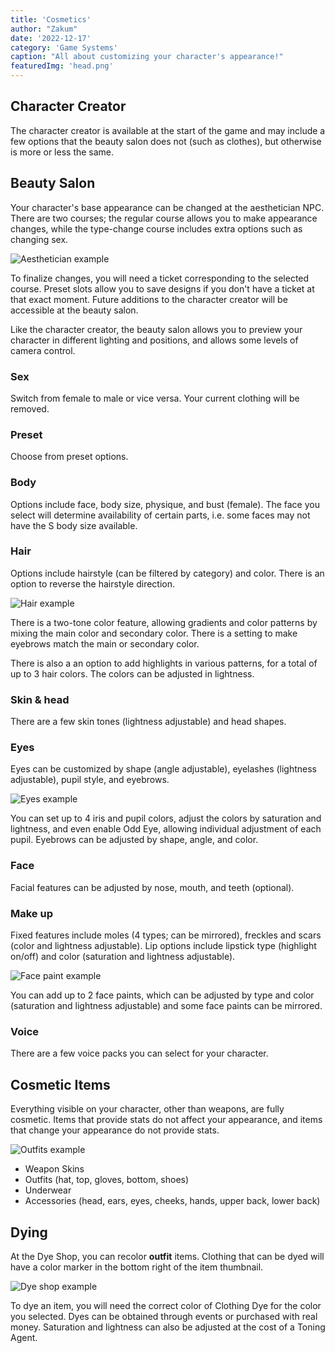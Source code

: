 ```yaml
---
title: 'Cosmetics'
author: "Zakum"
date: '2022-12-17'
category: 'Game Systems'
caption: "All about customizing your character's appearance!"
featuredImg: 'head.png'
---
```


<script>
    import StickyNote from '$lib/components/StickyNote.svelte';
</script>

## Character Creator
The character creator is available at the start of the game and may include a few options that the beauty salon does not (such as clothes), but otherwise is more or less the same.

## Beauty Salon
Your character's base appearance can be changed at the aesthetician NPC. There are two courses; the regular course allows you to make appearance changes, while the type-change course includes extra options such as changing sex. 

<img class="full-bleed" src="/images/aesthetician.png" alt="Aesthetician example">

To finalize changes, you will need a ticket corresponding to the selected course. Preset slots allow you to save designs if you don't have a ticket at that exact moment. Future additions to the character creator will be accessible at the beauty salon.

Like the character creator, the beauty salon allows you to preview your character in different lighting and positions, and allows some levels of camera control.

### Sex
Switch from female to male or vice versa. Your current clothing will be removed.

### Preset
Choose from preset options.

### Body
Options include face, body size, physique, and bust (female). 
<StickyNote type="caution">
    The face you select will determine availability of certain parts, i.e. some faces may not have the S body size available.
</StickyNote>

### Hair
Options include hairstyle (can be filtered by category) and color. There is an option to reverse the hairstyle direction. 

<img class="full-bleed" src="/images/hair.png" alt="Hair example">

There is a two-tone color feature, allowing gradients and color patterns by mixing the main color and secondary color. There is a setting to make eyebrows match the main or secondary color. 

There is also a an option to add highlights in various patterns, for a total of up to 3 hair colors. The colors can be adjusted in lightness.


### Skin & head
There are a few skin tones (lightness adjustable) and head shapes.

### Eyes
Eyes can be customized by shape (angle adjustable), eyelashes (lightness adjustable), pupil style, and eyebrows. 

<img class="full-bleed" src="/images/eyes.png" alt="Eyes example">

You can set up to 4 iris and pupil colors, adjust the colors by saturation and lightness, and even enable Odd Eye, allowing individual adjustment of each pupil. Eyebrows can be adjusted by shape, angle, and color.

### Face
Facial features can be adjusted by nose, mouth, and teeth (optional). 

### Make up
Fixed features include moles (4 types; can be mirrored), freckles and scars (color and lightness adjustable). Lip options include lipstick type (highlight on/off) and color (saturation and lightness adjustable).

<img class="full-bleed" src="/images/facepaint.png" alt="Face paint example">

You can add up to 2 face paints, which can be adjusted by type and color (saturation and lightness adjustable) and some face paints can be mirrored. 

### Voice
There are a few voice packs you can select for your character.

## Cosmetic Items
Everything visible on your character, other than weapons, are fully cosmetic. Items that provide stats do not affect your appearance, and items that change your appearance do not provide stats.

<img class="full-bleed" src="/images/outfits.png" alt="Outfits example">

- Weapon Skins
- Outfits (hat, top, gloves, bottom, shoes)
- Underwear
- Accessories (head, ears, eyes, cheeks, hands, upper back, lower back)

## Dying
At the Dye Shop, you can recolor **outfit** items. Clothing that can be dyed will have a color marker in the bottom right of the item thumbnail.

<img class="full-bleed" src="/images/dyes.png" alt="Dye shop example">

To dye an item, you will need the correct color of Clothing Dye for the color you selected. Dyes can be obtained through events or purchased with real money. Saturation and lightness can also be adjusted at the cost of a Toning Agent.
